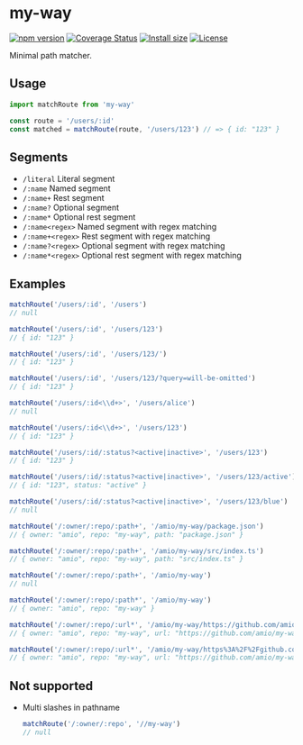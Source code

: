 # my-way

[![npm version][npm-src]][npm-href]
[![Coverage Status][coverage-src]][coverage-href]
[![Install size][bundlephobia-src]][bundlephobia-href]
[![License][license-src]][license-href]

Minimal path matcher.

## Usage

```javascript
import matchRoute from 'my-way'

const route = '/users/:id'
const matched = matchRoute(route, '/users/123') // => { id: "123" }
```

## Segments

- `/literal` Literal segment
- `/:name` Named segment
- `/:name+` Rest segment
- `/:name?` Optional segment
- `/:name*` Optional rest segment
- `/:name<regex>` Named segment with regex matching
- `/:name+<regex>` Rest segment with regex matching
- `/:name?<regex>` Optional segment with regex matching
- `/:name*<regex>` Optional rest segment with regex matching

## Examples

```javascript
matchRoute('/users/:id', '/users')
// null

matchRoute('/users/:id', '/users/123')
// { id: "123" }

matchRoute('/users/:id', '/users/123/')
// { id: "123" }

matchRoute('/users/:id', '/users/123/?query=will-be-omitted')
// { id: "123" }

matchRoute('/users/:id<\\d+>', '/users/alice')
// null

matchRoute('/users/:id<\\d+>', '/users/123')
// { id: "123" }

matchRoute('/users/:id/:status?<active|inactive>', '/users/123')
// { id: "123" }

matchRoute('/users/:id/:status?<active|inactive>', '/users/123/active')
// { id: "123", status: "active" }

matchRoute('/users/:id/:status?<active|inactive>', '/users/123/blue')
// null

matchRoute('/:owner/:repo/:path+', '/amio/my-way/package.json')
// { owner: "amio", repo: "my-way", path: "package.json" }

matchRoute('/:owner/:repo/:path+', '/amio/my-way/src/index.ts')
// { owner: "amio", repo: "my-way", path: "src/index.ts" }

matchRoute('/:owner/:repo/:path+', '/amio/my-way')
// null

matchRoute('/:owner/:repo/:path*', '/amio/my-way')
// { owner: "amio", repo: "my-way" }

matchRoute('/:owner/:repo/:url*', '/amio/my-way/https://github.com/amio/my-way')
// { owner: "amio", repo: "my-way", url: "https://github.com/amio/my-way" }

matchRoute('/:owner/:repo/:url*', '/amio/my-way/https%3A%2F%2Fgithub.com%2Famio%2Fmy-way')
// { owner: "amio", repo: "my-way", url: "https://github.com/amio/my-way" }
```

## Not supported

- Multi slashes in pathname

  ```javascript
  matchRoute('/:owner/:repo', '//my-way')
  // null
  ```

[npm-src]: https://badgen.net/npm/v/my-way
[npm-href]: https://www.npmjs.com/package/my-way
[coverage-src]: https://badgen.net/codecov/c/github/amio/my-way
[coverage-href]: https://codecov.io/gh/amio/my-way
[bundlephobia-src]: https://badgen.net/bundlephobia/min/my-way
[bundlephobia-href]: https://bundlephobia.com/result?p=my-way
[license-src]: https://badgen.net/badge/license/MIT
[license-href]: LICENSE.md
